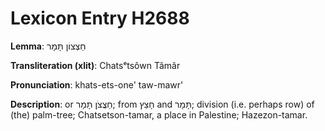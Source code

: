 # Lexicon Entry H2688

**Lemma**: חַצְצוֹן תָּמָר

**Transliteration (xlit)**: Chatsᵉtsôwn Tâmâr

**Pronunciation**: khats-ets-one' taw-mawr'

**Description**:
or חַצֲצֹן תָּמָר; from חָצַץ and תָּמָר; division (i.e. perhaps row) of (the) palm-tree; Chatsetson-tamar, a place in Palestine; Hazezon-tamar.
